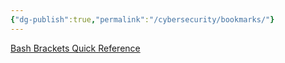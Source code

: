 ```yaml
---
{"dg-publish":true,"permalink":"/cybersecurity/bookmarks/"}
---
```



[Bash Brackets Quick Reference](https://dev.to/rpalo/bash-brackets-quick-reference-4eh6)


